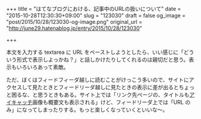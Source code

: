 +++
title = "はてなブログにおける、記事中のURLの扱いについて"
date = "2015-10-28T12:30:30+09:00"
slug = "123030"
draft = false
og_image = "post/2015/10/28/123030-og-image.png"
original_url = "http://june29.hatenablog.jp/entry/2015/10/28/123030"

+++

<p>本文を入力する textarea に URL をペーストしようとしたら、いい感じに「どういう形式で表示しよっかね？」と話しかけたりしてくれるのは親切だと思う。表示もいろいろあって素敵。</p>

<p>ただ、ぼくはフィードフィーダ越しに読むことがけっこう多いので、サイトにアクセスして見たときとフィードリーダ越しに見たときの表示に差が出るとちょっと困るな、と思うときもある。サイト上では「リンク先ページの、タイトルも<a class="keyword" href="http://d.hatena.ne.jp/keyword/%A5%A2%A5%A4%A5%AD%A5%E3%A5%C3%A5%C1">アイキャッチ</a>画像も概要文も表示される」けど、フィードリーダ上では「URL のみ」になってしまったりする。もっと楽しくなっていくといいな〜。</p>